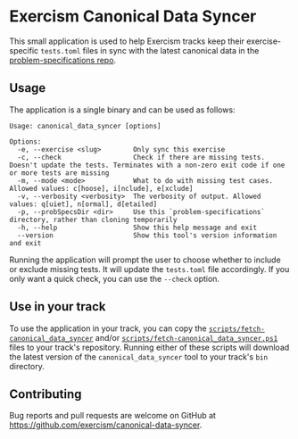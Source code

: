 # Exercism Canonical Data Syncer

This small application is used to help Exercism tracks keep their exercise-specific `tests.toml` files in sync with the latest canonical data in the [problem-specifications repo](https://github.com/exercism/problem-specifications).

## Usage

The application is a single binary and can be used as follows:

```
Usage: canonical_data_syncer [options]

Options:
  -e, --exercise <slug>        Only sync this exercise
  -c, --check                  Check if there are missing tests. Doesn't update the tests. Terminates with a non-zero exit code if one or more tests are missing
  -m, --mode <mode>            What to do with missing test cases. Allowed values: c[hoose], i[nclude], e[xclude]
  -v, --verbosity <verbosity>  The verbosity of output. Allowed values: q[uiet], n[ormal], d[etailed]
  -p, --probSpecsDir <dir>     Use this `problem-specifications` directory, rather than cloning temporarily
  -h, --help                   Show this help message and exit
  --version                    Show this tool's version information and exit
```

Running the application will prompt the user to choose whether to include or exclude missing tests. It will update the `tests.toml` file accordingly. If you only want a quick check, you can use the `--check` option.

## Use in your track

To use the application in your track, you can copy the [`scripts/fetch-canonical_data_syncer`](./scripts/fetch-canonical_data_syncer) and/or [`scripts/fetch-canonical_data_syncer.ps1`](./scripts/fetch-canonical_data_syncer.ps1) files to your track's repository. Running either of these scripts will download the latest version of the `canonical_data_syncer` tool to your track's `bin` directory.

## Contributing

Bug reports and pull requests are welcome on GitHub at https://github.com/exercism/canonical-data-syncer.
